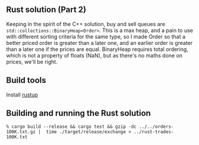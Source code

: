 ## Rust solution (Part 2)

Keeping in the spirit of the C++ solution, buy and sell queues are
`std::collections::BinaryHeap<Order>`. This is a max heap, and a pain
to use with different sorting criteria for the same type, so I made
Order so that a better priced order is greater than a later one, and
an earlier order is greater than a later one if the prices are
equal. BinaryHeap requires total ordering, which is not a property of
floats (NaN), but as there's no maths done on prices, we'll be right.

## Build tools

Install [rustup](https://www.rust-lang.org/tools/install)

## Building and running the Rust solution

```
% cargo build --release && cargo test && gzip -dc ../../orders-100K.txt.gz |  time ./target/release/exchange > ../rust-trades-100K.txt
```
